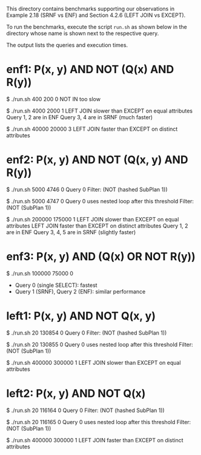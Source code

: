 This directory contains benchmarks supporting our observations
in Example 2.18 (SRNF vs ENF) and Section 4.2.6 (LEFT JOIN vs EXCEPT).

To run the benchmarks, execute the script `run.sh` as shown below
in the directory whose name is shown next to the respective query.

The output lists the queries and execution times.

enf1: P(x, y) AND NOT (Q(x) AND R(y))
=====================================

$ ./run.sh 400 200 0
NOT IN too slow

$ ./run.sh 4000 2000 1
LEFT JOIN slower than EXCEPT on equal attributes
Query 1, 2 are in ENF
Query 3, 4 are in SRNF (much faster)

$ ./run.sh 40000 20000 3
LEFT JOIN faster than EXCEPT on distinct attributes

enf2: P(x, y) AND NOT (Q(x, y) AND R(y))
========================================

$ ./run.sh 5000 4746 0
Query 0
Filter: (NOT (hashed SubPlan 1))

$ ./run.sh 5000 4747 0
Query 0 uses nested loop after this threshold
Filter: (NOT (SubPlan 1))

$ ./run.sh 200000 175000 1
LEFT JOIN slower than EXCEPT on equal attributes
LEFT JOIN faster than EXCEPT on distinct attributes
Query 1, 2 are in ENF
Query 3, 4, 5 are in SRNF (slightly faster)

enf3: P(x, y) AND (Q(x) OR NOT R(y))
====================================

$ ./run.sh 100000 75000 0
- Query 0 (single SELECT): fastest
- Query 1 (SRNF), Query 2 (ENF): similar performance

left1: P(x, y) AND NOT Q(x, y)
==============================

$ ./run.sh 20 130854 0
Query 0
Filter: (NOT (hashed SubPlan 1))

$ ./run.sh 20 130855 0
Query 0 uses nested loop after this threshold
Filter: (NOT (SubPlan 1))

$ ./run.sh 400000 300000 1
LEFT JOIN slower than EXCEPT on equal attributes

left2: P(x, y) AND NOT Q(x)
==============================

$ ./run.sh 20 116164 0
Query 0
Filter: (NOT (hashed SubPlan 1))

$ ./run.sh 20 116165 0
Query 0 uses nested loop after this threshold
Filter: (NOT (SubPlan 1))

$ ./run.sh 400000 300000 1
LEFT JOIN faster than EXCEPT on distinct attributes
